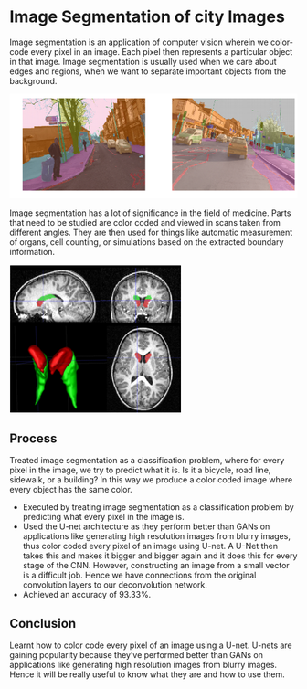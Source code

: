 # Image Segmentation of city Images

Image segmentation is an application of computer vision wherein we color-code every pixel in an image. Each pixel then represents a particular object in that image.
Image segmentation is usually used when we care about edges and regions, when we want to separate important objects from the background.

![Sample image](https://github.com/ritvik02/Computer-Vision-Projects/blob/main/Image%20Segmentation%20of%20City%20Images/image_3.png)

Image segmentation has a lot of significance in the field of medicine. Parts that need to be studied are color coded and viewed in scans taken from different angles. They are then used for things like automatic measurement of organs, cell counting, or simulations based on the extracted boundary information.

![Sample image](https://github.com/ritvik02/Computer-Vision-Projects/blob/main/Image%20Segmentation%20of%20City%20Images/image_2.png)

## Process
Treated image segmentation as a classification problem, where for every pixel in the image, we try to predict what it is. Is it a bicycle, road line, sidewalk, or a building? In this way we produce a color coded image where every object has the same color.

-	Executed by treating image segmentation as a classification problem by predicting what every pixel in the image is.
-	Used the U-net architecture as they perform better than GANs on applications like generating high resolution images from blurry images, thus color coded every pixel of an image using U-net. A U-Net then takes this and makes it bigger and bigger again and it does this for every stage of the CNN. However, constructing an image from a small vector is a difficult job. Hence we have connections from the original convolution layers to our deconvolution network.
-	Achieved an accuracy of 93.33%.

## Conclusion
Learnt how to color code every pixel of an image using a U-net. U-nets are gaining popularity because they’ve performed better than GANs on applications like generating high resolution images from blurry images. Hence it will be really useful to know what they are and how to use them.



